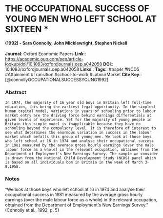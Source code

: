 # THE OCCUPATIONAL SUCCESS OF YOUNG MEN WHO LEFT SCHOOL AT SIXTEEN *
#### (1992) - Sara Connolly, John Micklewright, Stephen Nickell
**Journal**: Oxford Economic Papers
**Link**:: https://academic.oup.com/oep/article-lookup/doi/10.1093/oxfordjournals.oep.a042058
**DOI**:: 10.1093/oxfordjournals.oep.a042058
**Links**:: 
**Tags**:: #paper #NCDS #Attainment #Transition #school-to-work #LabourMarket 
**Cite Key**:: [@connollyOCCUPATIONALSUCCESSYOUNG1992]

### Abstract

```
In 1974, the majority of 16 year old boys in Britain left full-time education, this being the earliest legal opportunity. In the simplest human capital model, variations in years of schooling prior to labour market entry are the driving force behind earnings differentials at given levels of experience. Yet for the majority of young people in Britain this simple model is inapplicable because they have no schooling beyond the compulsory level. It is therefore of interest to see what determines the enormous variation in success in the labour market which befalls this group of young men. We look at those boys who left school at 16 in 1974 and analyse their occupational success in 1981 measured by the average gross hourly earnings (over the male labour force as a whole) in the relevant occupation, obtained from the Department of Employment's New Earnings Survey. The sample we consider is drawn from the National Child Development Study (NCDS) panel which is based on all individuals bom in Britain in the week of March 3-9,1958.
```

### Notes

“We look at those boys who left school at 16 in 1974 and analyse their occupational success in 1981 measured by the average gross hourly earnings (over the male labour force as a whole) in the relevant occupation, obtained from the Department of Employment's New Earnings Survey.” (Connolly et al., 1992, p. 5)